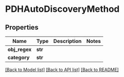 # PDHAutoDiscoveryMethod

## Properties
Name | Type | Description | Notes
------------ | ------------- | ------------- | -------------
**obj_regex** | **str** |  | 
**category** | **str** |  | 

[[Back to Model list]](../README.md#documentation-for-models) [[Back to API list]](../README.md#documentation-for-api-endpoints) [[Back to README]](../README.md)


